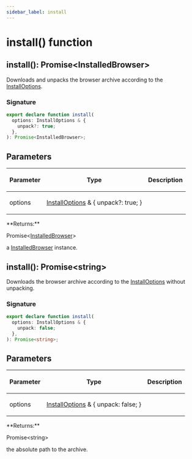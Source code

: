 ```yaml
---
sidebar_label: install
---
```


# install() function

<h2 id="install">install(): Promise&lt;InstalledBrowser&gt;</h2>

Downloads and unpacks the browser archive according to the [InstallOptions](./browsers.installoptions.md).

### Signature

```typescript
export declare function install(
  options: InstallOptions & {
    unpack?: true;
  },
): Promise<InstalledBrowser>;
```

## Parameters

<table><thead><tr><th>

Parameter

</th><th>

Type

</th><th>

Description

</th></tr></thead>
<tbody><tr><td>

options

</td><td>

[InstallOptions](./browsers.installoptions.md) &amp; &#123; unpack?: true; &#125;

</td><td>

</td></tr>
</tbody></table>
**Returns:**

Promise&lt;[InstalledBrowser](./browsers.installedbrowser.md)&gt;

a [InstalledBrowser](./browsers.installedbrowser.md) instance.

<h2 id="install-1">install(): Promise&lt;string&gt;</h2>

Downloads the browser archive according to the [InstallOptions](./browsers.installoptions.md) without unpacking.

### Signature

```typescript
export declare function install(
  options: InstallOptions & {
    unpack: false;
  },
): Promise<string>;
```

## Parameters

<table><thead><tr><th>

Parameter

</th><th>

Type

</th><th>

Description

</th></tr></thead>
<tbody><tr><td>

options

</td><td>

[InstallOptions](./browsers.installoptions.md) &amp; &#123; unpack: false; &#125;

</td><td>

</td></tr>
</tbody></table>
**Returns:**

Promise&lt;string&gt;

the absolute path to the archive.
